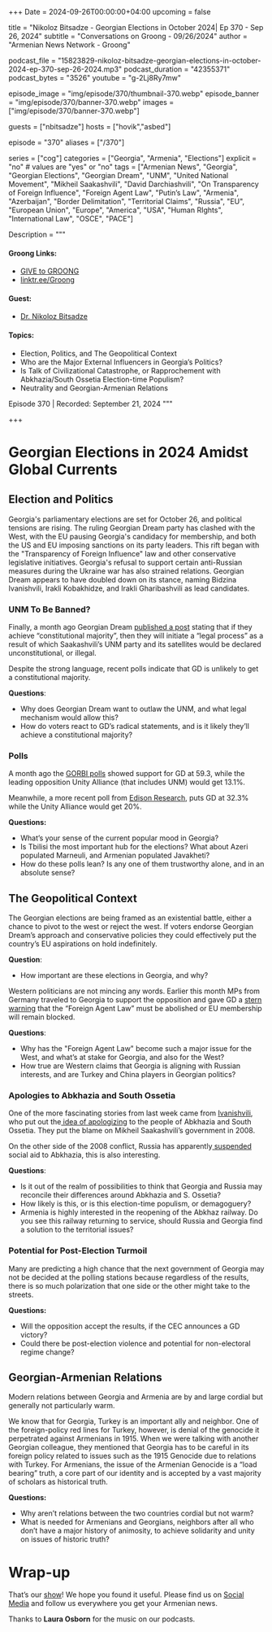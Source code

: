 +++
Date = 2024-09-26T00:00:00+04:00
upcoming = false

title = "Nikoloz Bitsadze - Georgian Elections in October 2024| Ep 370 - Sep 26, 2024"
subtitle = "Conversations on Groong - 09/26/2024"
author = "Armenian News Network - Groong"

podcast_file = "15823829-nikoloz-bitsadze-georgian-elections-in-october-2024-ep-370-sep-26-2024.mp3"
podcast_duration = "42355371"
podcast_bytes = "3526"
youtube = "g-2Lj8Ry7mw"

episode_image = "img/episode/370/thumbnail-370.webp"
episode_banner = "img/episode/370/banner-370.webp"
images = ["img/episode/370/banner-370.webp"]

guests = ["nbitsadze"]
hosts = ["hovik","asbed"]

episode = "370"
aliases = ["/370"]

series = ["cog"]
categories = ["Georgia", "Armenia", "Elections"]
explicit = "no" # values are "yes" or "no"
tags = ["Armenian News", "Georgia", "Georgian Elections", "Georgian Dream", "UNM", "United National Movement", "Mikheil Saakashvili", "David Darchiashvili", "On Transparency of Foreign Influence", "Foreign Agent Law", "Putin’s Law", "Armenia", "Azerbaijan", "Border Delimitation", "Territorial Claims", "Russia", "EU", "European Union", "Europe", "America", "USA", "Human RIghts", "International Law", "OSCE", "PACE"]

Description = """

#### Groong Links:
* [GIVE to GROONG](https://podcasts.groong.org/donate)
* [linktr.ee/Groong](https://linktr.ee/groong)

#### Guest:
* [Dr. Nikoloz Bitsadze](/guest/nbitsadze)

#### Topics:
* Election, Politics, and The Geopolitical Context
* Who are the Major External Influencers in Georgia’s Politics?
* Is Talk of Civilizational Catastrophe, or Rapprochement with Abkhazia/South Ossetia Election-time Populism?
* Neutrality and Georgian-Armenian Relations


Episode 370 | Recorded: September 21, 2024
"""

+++

# Georgian Elections in 2024 Amidst Global Currents


## Election and Politics

Georgia's parliamentary elections are set for October 26, and political tensions are rising. The ruling Georgian Dream party has clashed with the West, with the EU pausing Georgia's candidacy for membership, and both the US and EU imposing sanctions on its party leaders. This rift began with the "Transparency of Foreign Influence" law and other conservative legislative initiatives. Georgia's refusal to support certain anti-Russian measures during the Ukraine war has also strained relations. Georgian Dream appears to have doubled down on its stance, naming Bidzina Ivanishvili, Irakli Kobakhidze, and Irakli Gharibashvili as lead candidates.


### UNM To Be Banned?

Finally, a month ago Georgian Dream [published a post](https://www.facebook.com/photo/?fbid=1070769791080485&set=a.488868739270596) stating that if they achieve “constitutional majority”, then they will initiate a “legal process” as a result of which Saakashvili’s UNM party and its satellites would be declared unconstitutional, or illegal. 

Despite the strong language, recent polls indicate that GD is unlikely to get a constitutional majority.

**Questions**:
* Why does Georgian Dream want to outlaw the UNM, and what legal mechanism would allow this?
* How do voters react to GD’s radical statements, and is it likely they’ll achieve a constitutional majority?


### Polls

A month ago the [GORBI polls](https://info.imedi.ge/en/elections/2638/gorbi-poll-shows-if-parliamentary-elections-were-held-this-week-georgian-dream-party-would-receive-593-of-votes) showed support for GD at 59.3, while the leading opposition Unity Alliance (that includes UNM) would get 13.1%. 

Meanwhile, a more recent poll from [Edison Research](https://formulanews.ge/News/117210), puts GD at 32.3% while the Unity Alliance would get 20%. 

**Questions:**
* What’s your sense of the current popular mood in Georgia?
* Is Tbilisi the most important hub for the elections? What about Azeri populated Marneuli, and Armenian populated Javakheti?
* How do these polls lean? Is any one of them trustworthy alone, and in an absolute sense?


## The Geopolitical Context

The Georgian elections are being framed as an existential battle, either a chance to pivot to the west or reject the west. If voters endorse Georgian Dream’s approach and conservative policies they could effectively put the country’s EU aspirations on hold indefinitely.

**Question**:
* How important are these elections in Georgia, and why?

Western politicians are not mincing any words. Earlier this month MPs from Germany traveled to Georgia to support the opposition and gave GD a [stern warning](https://www.rferl.org/a/georgia-germany-eu-foreign-agents/33109987.html) that the “Foreign Agent Law” must be abolished or EU membership will remain blocked.

**Questions**:
* Why has the "Foreign Agent Law" become such a major issue for the West, and what’s at stake for Georgia, and also for the West?
* How true are Western claims that Georgia is aligning with Russian interests, and are Turkey and China players in Georgian politics?


### Apologies to Abkhazia and South Ossetia

One of the more fascinating stories from last week came from [Ivanishvili](https://civil.ge/archives/624405), who put out the[ idea of apologizing](https://euronewsgeorgia.com/2024/09/17/urtiertpatiebisa-da-sherigebis-temaze-bidzina-ivanishvilis-ganckhadebas-premier-ministri-gamoekhmaura/) to the people of Abkhazia and South Ossetia. They put the blame on Mikheil Saakashvili’s government in 2008.

On the other side of the 2008 conflict, Russia has apparently[ suspended](https://agenda.ge/en/news/2024/40419#gsc.tab=0) social aid to Abkhazia, this is also interesting.

**Questions**:
* Is it out of the realm of possibilities to think that Georgia and Russia may reconcile their differences around Abkhazia and S. Ossetia?
* How likely is this, or is this election-time populism, or demagoguery?
* Armenia is highly interested in the reopening of the Abkhaz railway. Do you see this railway returning to service, should Russia and Georgia find a solution to the territorial issues?


### Potential for Post-Election Turmoil

Many are predicting a high chance that the next government of Georgia may not be decided at the polling stations because regardless of the results, there is so much polarization that one side or the other might take to the streets.

**Questions:**
* Will the opposition accept the results, if the CEC announces a GD victory?
* Could there be post-election violence and potential for non-electoral regime change?


## Georgian-Armenian Relations

Modern relations between Georgia and Armenia are by and large cordial but generally not particularly warm.

We know that for Georgia, Turkey is an important ally and neighbor. One of the foreign-policy red lines for Turkey, however, is denial of the genocide it perpetrated against Armenians in 1915. When we were talking with another Georgian colleague, they mentioned that Georgia has to be careful in its foreign policy related to issues such as the 1915 Genocide due to relations with Turkey. For Armenians, the issue of the Armenian Genocide is a “load bearing” truth, a core part of our identity and is accepted by a vast majority of scholars as historical truth. 

**Questions:**
* Why aren’t relations between the two countries cordial but not warm?
* What is needed for Armenians and Georgians, neighbors after all who don’t have a major history of animosity, to achieve solidarity and unity on issues of historic truth?



# Wrap-up

That’s our [show](https://podcasts.groong.org/)! We hope you found it useful. Please find us on [Social Media](https://lintr.ee/groong) and follow us everywhere you get your Armenian news.

Thanks to **Laura Osborn** for the music on our podcasts.
